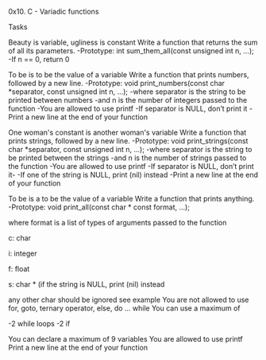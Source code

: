 0x10. C - Variadic functions

Tasks

Beauty is variable, ugliness is constant
Write a function that returns the sum of all its parameters. -Prototype: int sum_them_all(const unsigned int n, ...); -If n == 0, return 0

To be is to be the value of a variable
Write a function that prints numbers, followed by a new line. -Prototype: void print_numbers(const char *separator, const unsigned int n, ...); -where separator is the string to be printed between numbers -and n is the number of integers passed to the function -You are allowed to use printf -If separator is NULL, don’t print it -Print a new line at the end of your function

One woman's constant is another woman's variable
Write a function that prints strings, followed by a new line. -Prototype: void print_strings(const char *separator, const unsigned int n, ...); -where separator is the string to be printed between the strings -and n is the number of strings passed to the function -You are allowed to use printf -If separator is NULL, don’t print it- -If one of the string is NULL, print (nil) instead -Print a new line at the end of your function

To be is a to be the value of a variable
Write a function that prints anything. -Prototype: void print_all(const char * const format, ...);

where format is a list of types of arguments passed to the function

c: char

i: integer

f: float

s: char * (if the string is NULL, print (nil) instead

any other char should be ignored see example You are not allowed to use for, goto, ternary operator, else, do ... while You can use a maximum of

-2 while loops -2 if

You can declare a maximum of 9 variables You are allowed to use printf Print a new line at the end of your function
